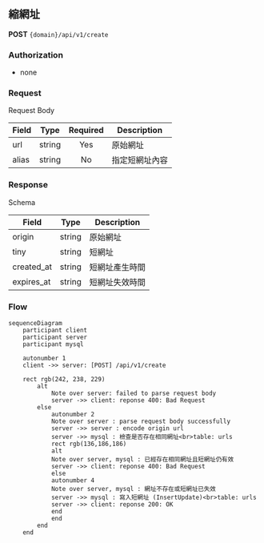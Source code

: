 ## 縮網址

**POST** `{domain}/api/v1/create`

### Authorization

- none

### Request 

Request Body

| Field  | Type   | Required | Description |
| ------ | ------ | :------: | ----------- |
| url    | string | Yes      | 原始網址 |
| alias  | string | No       | 指定短網址內容 |

### Response

Schema

| Field   | Type   | Description |
| ------- | ------ | ----------- |
| origin  | string | 原始網址 |
| tiny    | string | 短網址 |
| created_at | string | 短網址產生時間 |
| expires_at | string | 短網址失效時間 |

### Flow

```mermaid
sequenceDiagram
    participant client
    participant server
    participant mysql
    
    autonumber 1
    client ->> server: [POST] /api/v1/create
    
    rect rgb(242, 238, 229)
        alt
            Note over server: failed to parse request body
            server ->> client: reponse 400: Bad Request
        else
            autonumber 2
            Note over server : parse request body successfully
            server ->> server : encode origin url
            server ->> mysql : 檢查是否存在相同網址<br>table: urls
            rect rgb(136,186,186)
            alt
            Note over server, mysql : 已經存在相同網址且短網址仍有效
            server ->> client: reponse 400: Bad Request
            else
            autonumber 4
            Note over server, mysql : 網址不存在或短網址已失效
            server ->> mysql : 寫入短網址 (InsertUpdate)<br>table: urls
            server ->> client: reponse 200: OK
            end
            end
        end
    end
```
